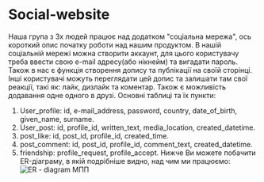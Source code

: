 # Social-website
Наша група з 3х людей працює над додатком "соціальна мережа", ось короткий опис початку роботи над нашим продуктом.
В нашій соціальній мережі можна створити аккаунт, для цього користувачу треба ввести свою e-mail адресу(або нікнейм) та вигадати пароль. Також в нас є функція створення допису та публікації на своїй сторінці. Інші користувачі можуть переглядати цей допис та залишати там свої реакції, такі як: лайк, дизлайк та коментар.  Також є можливість додавання одне одного в друзі. 
Основні таблиці та їх пункти:
1. User_profile: id, e-mail_address, password, country, date_of_birth, given_name, surname. 
2. User_post: id, profile_id, written_text, media_location, created_datetime.
3. post_like: id, post_id, profile_id, created_time.
4. post_comment: id, post_id, profile_id, comment_text, created_datetime.
5. friendship: profile_request, profile_accept.
Нижче Ви можете побачити ER-діаграму, в якій подрібніше видно, над чим ми працюємо:
![ER - diagram МПП](https://github.com/BHunterS/Social-website/assets/118931658/a3565b0c-a427-4f75-a969-829c4b93caf1)
